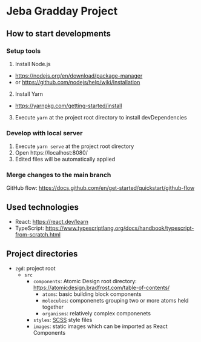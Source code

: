# Jeba Gradday Project

## How to start developments

### Setup tools

1. Install Node.js
  - https://nodejs.org/en/download/package-manager
  - or https://github.com/nodejs/help/wiki/Installation
2. Install Yarn
  - https://yarnpkg.com/getting-started/install
3. Execute `yarn` at the project root directory to install devDependencies

### Develop with local server

1. Execute `yarn serve` at the project root directory
2. Open https://localhost:8080/
3. Edited files will be automatically applied

### Merge changes to the main branch

GitHub flow: https://docs.github.com/en/get-started/quickstart/github-flow

## Used technologies

- React: https://react.dev/learn
- TypeScript: https://www.typescriptlang.org/docs/handbook/typescript-from-scratch.html

## Project directories

- `zgd`: project root
  - `src`
    - `components`: Atomic Design root directory: https://atomicdesign.bradfrost.com/table-of-contents/
      - `atoms`: basic building block components
      - `molecules`: componenets grouping two or more atoms held together
      - `organisms`: relatively complex componenets
    - `styles`: [SCSS](https://sass-lang.com/documentation/) style files
    - `images`: static images which can be imported as React Components
